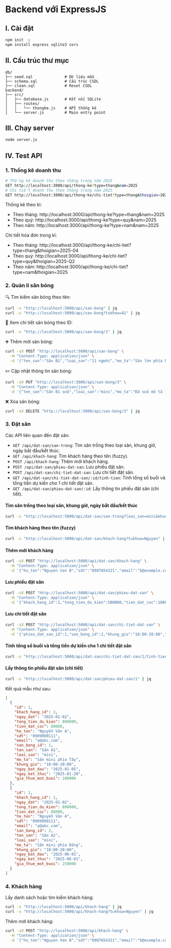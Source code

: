 # Backend với ExpressJS

## I. Cài đặt

```sh
npm init -y
npm install express sqlite3 cors
```

## II. Cấu trúc thư mục

```psql
db/
├── seed.sql              # Dữ liệu mẫu
├── schema.sql            # Cấu trúc CSDL
├── clean.sql             # Reset CSDL
backend/
├── src/
│   ├── database.js       # Kết nối SQLite
│   ├── routes/
│   │   └── thongke.js    # API thống kê
│   └── server.js         # Main entry point
```

## III. Chạy server

```sh
node server.js
```

## IV. Test API

### 1. Thống kê doanh thu

```sh
# Thống kê doanh thu theo tháng trong năm 2025
GET http://localhost:3000/api/thong-ke?type=thang&nam=2025
# Chi tiết doanh thu theo tháng trong năm 2025
GET http://localhost:3000/api/thong-ke/chi-tiet?type=thang&thoigian=2025-04
```

Thống kê theo kì:
- Theo tháng: http://localhost:3000/api/thong-ke?type=thang&nam=2025
- Theo quý: http://localhost:3000/api/thong-ke?type=quy&nam=2025
- Theo năm: http://localhost:3000/api/thong-ke?type=nam&nam=2025

Chi tiết hóa đơn trong kì:
- Theo tháng: http://localhost:3000/api/thong-ke/chi-tiet?type=thang&thoigian=2025-04
- Theo quý: http://localhost:3000/api/thong-ke/chi-tiet?type=quy&thoigian=2025-Q2
- Theo năm: http://localhost:3000/api/thong-ke/chi-tiet?type=nam&thoigian=2025

### 2. Quản lí sân bóng

🔍 Tìm kiếm sân bóng theo tên:
```sh
curl -s "http://localhost:5000/api/san-bong" | jq
curl -s "http://localhost:5000/api/san-bong?tukhoa=A1" | jq
```

🧾 Xem chi tiết sân bóng theo ID:
```sh
curl -s "http://localhost:5000/api/san-bong/1" | jq
```

➕ Thêm mới sân bóng:
```sh
curl -sX POST "http://localhost:5000/api/san-bong" \
  -H "Content-Type: application/json" \
  -d '{"ten_san":"Sân B1","loai_san":"11 người","mo_ta":"Sân lớn phía Nam"}' | jq
```

✏️ Cập nhật thông tin sân bóng:
```sh
curl -sX PUT "http://localhost:5000/api/san-bong/3" \
  -H "Content-Type: application/json" \
  -d '{"ten_san":"Sân B1 sửa","loai_san":"mini","mo_ta":"Đã sửa mô tả lần nữa"}' | jq
```
    
❌ Xóa sân bóng:
```sh
curl -sX DELETE "http://localhost:5000/api/san-bong/3" | jq
```

### 3. Đặt sân

Các API liên quan đến đặt sân:
- `GET /api/dat-san/san-trong`: Tìm sân trống theo loại sân, khung giờ, ngày bắt đầu/kết thúc.
- `GET /api/khach-hang`: Tìm khách hàng theo tên (fuzzy).
- `POST /api/khach-hang`: Thêm mới khách hàng.
- `POST /api/dat-san/phieu-dat-san`: Lưu phiếu đặt sân.
- `POST /api/dat-san/chi-tiet-dat-san`: Lưu chi tiết đặt sân.
- `GET /api/dat-san/chi-tiet-dat-san/:id/tinh-tien`: Tính tổng số buổi và tổng tiền dự kiến cho 1 chi tiết đặt sân.
- `GET /api/dat-san/phieu-dat-san/:id`: Lấy thông tin phiếu đặt sân (chi tiết).

#### Tìm sân trống theo loại sân, khung giờ, ngày bắt đầu/kết thúc

```sh
curl -s "http://localhost:5000/api/dat-san/san-trong?loai_san=mini&khung_gio=18:00-20:00&ngay_bat_dau=2025-06-01&ngay_ket_thuc=2025-06-01" | jq
```

#### Tìm khách hàng theo tên (fuzzy)

```sh
curl -s "http://localhost:5000/api/dat-san/khach-hang?tukhoa=Nguyen" | jq
```

#### Thêm mới khách hàng

```sh
curl -sX POST "http://localhost:5000/api/dat-san/khach-hang" \
  -H "Content-Type: application/json" \
  -d '{"ho_ten":"Nguyen Van B","sdt":"0987654321","email":"b@example.com"}' | jq
```

#### Lưu phiếu đặt sân

```sh
curl -sX POST "http://localhost:5000/api/dat-san/phieu-dat-san" \
  -H "Content-Type: application/json" \
  -d '{"khach_hang_id":1,"tong_tien_du_kien":500000,"tien_dat_coc":100000}' | jq
```

#### Lưu chi tiết đặt sân

```sh
curl -sX POST "http://localhost:5000/api/dat-san/chi-tiet-dat-san" \
  -H "Content-Type: application/json" \
  -d '{"phieu_dat_san_id":1,"san_bong_id":2,"khung_gio":"18:00-20:00","ngay_bat_dau":"2025-06-01","ngay_ket_thuc":"2025-06-01","gia_thue_mot_buoi":250000}' | jq
```

#### Tính tổng số buổi và tổng tiền dự kiến cho 1 chi tiết đặt sân

```sh
curl -s "http://localhost:5000/api/dat-san/chi-tiet-dat-san/1/tinh-tien" | jq
```

#### Lấy thông tin phiếu đặt sân (chi tiết)

```sh
curl -s "http://localhost:5000/api/dat-san/phieu-dat-san/1" | jq
```

Kết quả mẫu như sau:
```json
[
  {
    "id": 1,
    "khach_hang_id": 1,
    "ngay_dat": "2025-01-02",
    "tong_tien_du_kien": 800000,
    "tien_dat_coc": 80000,
    "ho_ten": "Nguyễn Văn A",
    "sdt": "0909000111",
    "email": "a@abc.com",
    "san_bong_id": 1,
    "ten_san": "Sân A1",
    "loai_san": "mini",
    "mo_ta": "Sân mini phía Tây",
    "khung_gio": "18:00-20:00",
    "ngay_bat_dau": "2025-01-05",
    "ngay_ket_thuc": "2025-01-20",
    "gia_thue_mot_buoi": 100000
  },
  {
    "id": 1,
    "khach_hang_id": 1,
    "ngay_dat": "2025-01-02",
    "tong_tien_du_kien": 800000,
    "tien_dat_coc": 80000,
    "ho_ten": "Nguyễn Văn A",
    "sdt": "0909000111",
    "email": "a@abc.com",
    "san_bong_id": 2,
    "ten_san": "Sân A2",
    "loai_san": "mini",
    "mo_ta": "Sân mini phía Đông",
    "khung_gio": "18:00-20:00",
    "ngay_bat_dau": "2025-06-01",
    "ngay_ket_thuc": "2025-06-01",
    "gia_thue_mot_buoi": 250000
  }
]
```

### 4. Khách hàng

Lấy danh sách hoặc tìm kiếm khách hàng:
```sh
curl -s "http://localhost:5000/api/khach-hang" | jq
curl -s "http://localhost:5000/api/khach-hang?tukhoa=Nguyen" | jq
```

Thêm mới khách hàng:
```sh
curl -sX POST "http://localhost:5000/api/khach-hang" \
  -H "Content-Type: application/json" \
  -d '{"ho_ten":"Nguyen Van B","sdt":"0987654321","email":"b@example.com"}' | jq
```
